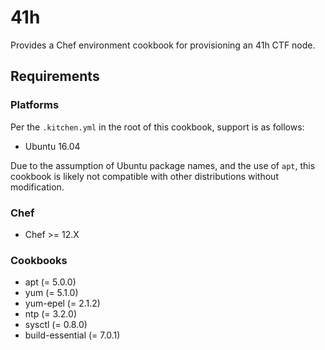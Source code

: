 # 41h

Provides a Chef environment cookbook for provisioning an 41h CTF node.

## Requirements

### Platforms

Per the `.kitchen.yml` in the root of this cookbook, support is as follows:

* Ubuntu 16.04

Due to the assumption of Ubuntu package names, and the use of `apt`, this cookbook is likely not compatible with other distributions without modification.

### Chef

* Chef >= 12.X

### Cookbooks

* apt (= 5.0.0)
* yum (= 5.1.0)
* yum-epel (= 2.1.2)
* ntp (= 3.2.0)
* sysctl (= 0.8.0)
* build-essential (= 7.0.1)
